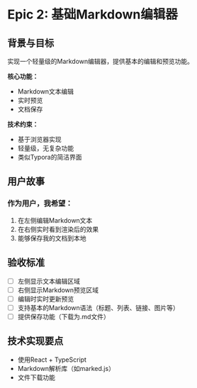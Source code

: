 # Epic 2: 基础Markdown编辑器

## 背景与目标

实现一个轻量级的Markdown编辑器，提供基本的编辑和预览功能。

**核心功能：**
- Markdown文本编辑
- 实时预览
- 文档保存

**技术约束：**
- 基于浏览器实现
- 轻量级，无复杂功能
- 类似Typora的简洁界面

## 用户故事

### 作为用户，我希望：
1. 在左侧编辑Markdown文本
2. 在右侧实时看到渲染后的效果
3. 能够保存我的文档到本地

## 验收标准

- [ ] 左侧显示文本编辑区域
- [ ] 右侧显示Markdown预览区域
- [ ] 编辑时实时更新预览
- [ ] 支持基本的Markdown语法（标题、列表、链接、图片等）
- [ ] 提供保存功能（下载为.md文件）

## 技术实现要点

- 使用React + TypeScript
- Markdown解析库（如marked.js）
- 文件下载功能

